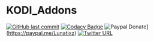 # KODI_Addons
[![GitHub last commit](https://img.shields.io/github/last-commit/Lunatixz/KODI_Addons.svg?longCache=true&style=flat-square)](https://github.com/Lunatixz/KODI_Addons/commits/master)
[![Codacy Badge](https://img.shields.io/codacy/grade/efcc007bd689449f8cf89569ac6a311b/master.svg?longCache=true&style=flat-square)](https://github.com/Lunatixz/KODI_Addons)
![Paypal Donate](https://img.shields.io/badge/paypal-donate-blue.svg?longCache=true&style=flat-square)](https://paypal.me/Lunatixz)
[![Twitter URL](https://img.shields.io/twitter/url/http/shields.io.svg?style=flat-square)](https://twitter.com/PseudoTV_Live)
